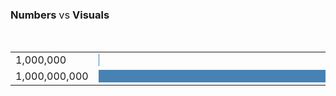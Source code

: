 ###  Numbers <span style="text-transform: lowercase; font-weight: lighter;">vs</span> Visuals

&nbsp;

<table>
  <tr>
    <td>1,000,000</td>
    <td>
      <div class="fragment" style="width: 0.5px; background: steelblue;">&nbsp;</div>
    </td>
  </tr>
  <tr>
    <td>1,000,000,000</td>
    <td>
      <div class="fragment" style="width: 1000px; background: steelblue;">&nbsp;</div>
    </td>
  </tr>
</table>
